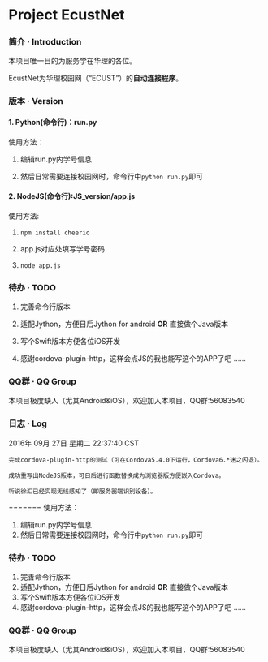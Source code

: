 # Project EcustNet

### 简介 · Introduction

本项目唯一目的为服务学在华理的各位。

EcustNet为华理校园网（“ECUST”）的**自动连接程序**。

### 版本 · Version  

#### 1. Python(命令行)：run.py

使用方法：

1. 编辑run.py内学号信息

2. 然后日常需要连接校园网时，命令行中`python run.py`即可

#### 2. NodeJS(命令行):JS_version/app.js

使用方法:

1. `npm install cheerio`

2. app.js对应处填写学号密码

3. `node app.js`

### 待办 · TODO

1. 完善命令行版本

2. 适配Jython，方便日后Jython for android **OR** 直接做个Java版本

3. 写个Swift版本方便各位iOS开发

4. 感谢cordova-plugin-http，这样会点JS的我也能写这个的APP了吧 ……

### QQ群 · QQ Group

本项目极度缺人（尤其Android&iOS），欢迎加入本项目，QQ群:56083540

### 日志 · Log
2016年 09月 27日 星期二 22:37:40 CST

	完成cordova-plugin-http的测试（可在Cordova5.4.0下运行，Cordova6.*迷之闪退）。

	成功重写出NodeJS版本，可日后进行函数替换成为浏览器版方便嵌入Cordova。

	听说徐汇已经实现无线感知了（即服务器端识别设备）。
=======
使用方法：
1. 编辑run.py内学号信息
2. 然后日常需要连接校园网时，命令行中`python run.py`即可

### 待办 · TODO
1. 完善命令行版本
2. 适配Jython，方便日后Jython for android **OR** 直接做个Java版本
3. 写个Swift版本方便各位iOS开发
4. 感谢cordova-plugin-http，这样会点JS的我也能写这个的APP了吧 ……

### QQ群 · QQ Group
本项目极度缺人（尤其Android&iOS），欢迎加入本项目，QQ群:56083540

